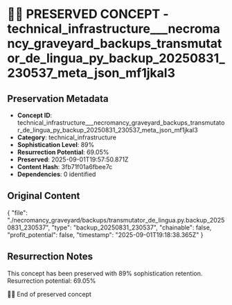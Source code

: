 # 🏴‍☠️ PRESERVED CONCEPT - technical_infrastructure___necromancy_graveyard_backups_transmutator_de_lingua_py_backup_20250831_230537_meta_json_mf1jkal3

## Preservation Metadata
- **Concept ID**: technical_infrastructure___necromancy_graveyard_backups_transmutator_de_lingua_py_backup_20250831_230537_meta_json_mf1jkal3
- **Category**: technical_infrastructure
- **Sophistication Level**: 89%
- **Resurrection Potential**: 69.05%
- **Preserved**: 2025-09-01T19:57:50.871Z
- **Content Hash**: 3fb71f01a6fbee7c
- **Dependencies**: 0 identified

## Original Content

{
  "file": "./necromancy_graveyard/backups/transmutator_de_lingua.py.backup_20250831_230537",
  "type": "backup_20250831_230537",
  "chainable": false,
  "profit_potential": false,
  "timestamp": "2025-09-01T19:18:38.365Z"
}

## Resurrection Notes
This concept has been preserved with 89% sophistication retention.
Resurrection potential: 69.05%

🏴‍☠️ End of preserved concept